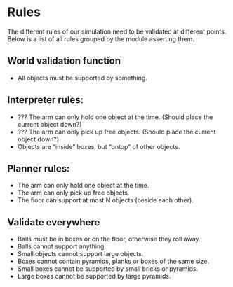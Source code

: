 # Rules
The different rules of our simulation need to be validated at different points.
Below is a list of all rules grouped by the module asserting them.

## World validation function
 - All objects must be supported by something.

## Interpreter rules:
 - ??? The arm can only hold one object at the time. (Should place the current object down?)
 - ??? The arm can only pick up free objects. (Should place the current object down?)
 - Objects are “inside” boxes, but “ontop” of other objects.

## Planner rules:
 - The arm can only hold one object at the time.
 - The arm can only pick up free objects.
 - The floor can support at most N objects (beside each other).

## Validate everywhere
 - Balls must be in boxes or on the floor, otherwise they roll away.
 - Balls cannot support anything.
 - Small objects cannot support large objects.
 - Boxes cannot contain pyramids, planks or boxes of the same size.
 - Small boxes cannot be supported by small bricks or pyramids.
 - Large boxes cannot be supported by large pyramids.